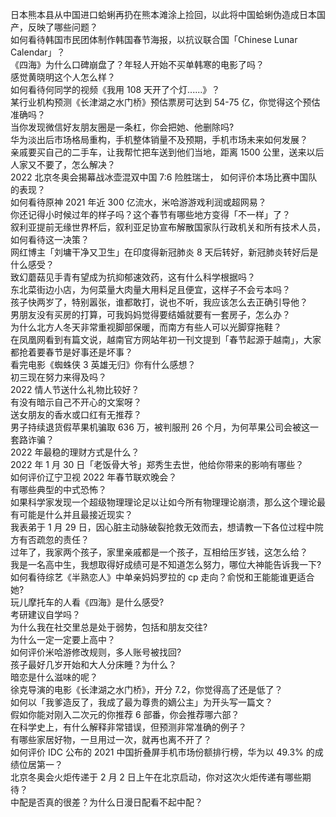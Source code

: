 日本熊本县从中国进口蛤蜊再扔在熊本滩涂上捡回，以此将中国蛤蜊伪造成日本国产，反映了哪些问题？  
如何看待韩国市民团体制作韩国春节海报，以抗议联合国「Chinese Lunar Calendar」？  
《四海》为什么口碑崩盘了？年轻人开始不买单韩寒的电影了吗？  
感觉黄晓明这个人怎么样？  
如何看待何同学的视频《我用 108 天开了个灯......》？  
某行业机构预测《长津湖之水门桥》预估票房可达到 54-75 亿，你觉得这个预估准确吗？  
当你发现微信好友朋友圈是一条杠，你会把她、他删除吗?  
华为淡出后市场格局重构，手机整体销量不及预期，手机市场未来如何发展？  
亲戚要买自己的二手车，让我帮忙把车送到他们当地，距离 1500 公里，送来以后人家又不要了，怎么解决？  
2022 北京冬奥会揭幕战冰壶混双中国 7:6 险胜瑞士， 如何评价本场比赛中国队的表现？  
如何看待原神 2021 年近 300 亿流水，米哈游游戏利润或超网易？  
你还记得小时候过年的样子吗？这个春节有哪些地方变得「不一样」了？  
叙利亚提前无缘世界杯后，叙利亚足协宣布解散国家队行政机关和所有技术人员，如何看待这一决策？  
网红博主「刘墉干净又卫生」在印度得新冠肺炎 8 天后转好，新冠肺炎转好后是什么感受？  
致幻蘑菇见手青有望成为抗抑郁速效药，这有什么科学根据吗？  
东北菜街边小店，为何菜量大肉量大用料足且便宜，这样子不会亏本吗？  
孩子快两岁了，特别嚣张，谁都敢打，说也不听，我应该怎么去正确引导他？  
男朋友没有买房的打算，可我妈妈觉得要结婚就要有一套房子，怎么办？  
为什么北方人冬天非常重视脚部保暖，而南方有些人可以光脚穿拖鞋？  
在凤凰网看到有篇文说，越南官方网站年初一刊文提到「春节起源于越南」，大家都抢着要春节是好事还是坏事？  
看完电影《蜘蛛侠 3 英雄无归》你有什么感想？  
初三现在努力来得及吗？  
2022 情人节送什么礼物比较好？  
有没有暗示自己不开心的文案呀？  
送女朋友的香水或口红有无推荐？  
男子持续退货假苹果机骗取 636 万，被判服刑 26 个月，为何苹果公司会被这一套路诈骗？  
2022 年最稳的理财方式是什么？  
2022 年 1 月 30 日「老饭骨大爷」郑秀生去世，他给你带来的影响有哪些？  
如何评价辽宁卫视 2022 年春节联欢晚会？  
有哪些典型的中式恐怖？  
如果科学家发现一个超级物理理论足以让如今所有物理理论崩溃，那么这个理论最有可能是什么并且最接近现实？  
我表弟于 1 月 29 日，因心脏主动脉破裂抢救无效而去，想请教一下各位过程中院方有否疏忽的责任？  
过年了，我家两个孩子，家里亲戚都是一个孩子，互相给压岁钱，这怎么给？  
我是一名高中生，我想取得好成绩可是不知道怎么努力，哪位大神能告诉我一下?  
如何看待综艺《半熟恋人》中单亲妈妈罗拉的 cp 走向？俞悦和王能能谁更适合她?  
玩儿摩托车的人看《四海》是什么感受?  
考研建议自学吗？  
为什么我在社交里总是处于弱势，包括和朋友交往?  
为什么一定一定要上高中？  
如何评价米哈游修改规则，多人账号被找回?  
孩子最好几岁开始和大人分床睡？为什么？  
暗恋是什么滋味的呢？  
徐克导演的电影《长津湖之水门桥》，开分 7.2，你觉得高了还是低了？  
如何以「我爹造反了，我成了最为尊贵的嫡公主」为开头写一篇文？  
假如你能对刚入二次元的你推荐 6 部番，你会推荐哪六部？  
在科学史上，有什么解释非常错误，但预测非常准确的例子？  
有哪些家居好物，一旦用过一次，就再也离不开了？  
如何评价 IDC 公布的 2021 中国折叠屏手机市场份额排行榜，华为以 49.3% 的成绩位居第一？  
北京冬奥会火炬传递于 2 月 2 日上午在北京启动，你对这次火炬传递有哪些期待？  
中配是否真的很差？为什么日漫日配看不起中配？  
